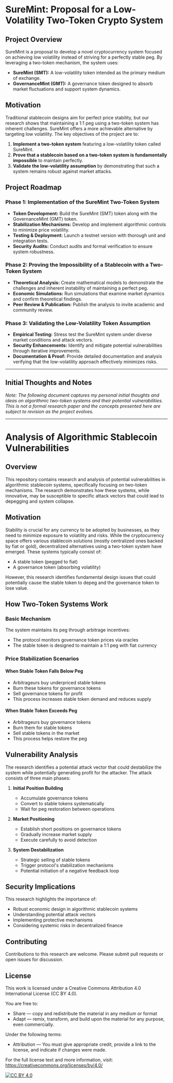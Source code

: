 # SureMint: Proposal for a Low-Volatility Two-Token Crypto System

## Project Overview
SureMint is a proposal to develop a novel cryptocurrency system focused on achieving low volatility instead of striving for a perfectly stable peg. By leveraging a two-token mechanism, the system uses:
- **SureMint (SMT):** A low-volatility token intended as the primary medium of exchange.
- **GovernanceMint (GMT):** A governance token designed to absorb market fluctuations and support system dynamics.

## Motivation
Traditional stablecoin designs aim for perfect price stability, but our research shows that maintaining a 1:1 peg using a two-token system has inherent challenges. SureMint offers a more achievable alternative by targeting low volatility. The key objectives of the project are to:
1. **Implement a two-token system** featuring a low-volatility token called SureMint.
2. **Prove that a stablecoin based on a two-token system is fundamentally impossible** to maintain perfectly.
3. **Validate the low-volatility assumption** by demonstrating that such a system remains robust against market attacks.

## Project Roadmap

### Phase 1: Implementation of the SureMint Two-Token System
- **Token Development:** Build the SureMint (SMT) token along with the GovernanceMint (GMT) token.
- **Stabilization Mechanisms:** Develop and implement algorithmic controls to minimize price volatility.
- **Testing & Deployment:** Launch a testnet version with thorough unit and integration tests.
- **Security Audits:** Conduct audits and formal verification to ensure system robustness.

### Phase 2: Proving the Impossibility of a Stablecoin with a Two-Token System
- **Theoretical Analysis:** Create mathematical models to demonstrate the challenges and inherent instability of maintaining a perfect peg.
- **Economic Simulations:** Run simulations that examine market dynamics and confirm theoretical findings.
- **Peer Review & Publication:** Publish the analysis to invite academic and community review.

### Phase 3: Validating the Low-Volatility Token Assumption
- **Empirical Testing:** Stress test the SureMint system under diverse market conditions and attack vectors.
- **Security Enhancements:** Identify and mitigate potential vulnerabilities through iterative improvements.
- **Documentation & Proof:** Provide detailed documentation and analysis verifying that the low-volatility approach effectively minimizes risks.

---

## Initial Thoughts and Notes

*Note: The following document captures my personal initial thoughts and ideas on algorithmic two-token systems and their potential vulnerabilities. This is not a formal research paper and the concepts presented here are subject to revision as the project evolves.*

---

# Analysis of Algorithmic Stablecoin Vulnerabilities

## Overview
This repository contains research and analysis of potential vulnerabilities in algorithmic stablecoin systems, specifically focusing on two-token mechanisms. The research demonstrates how these systems, while innovative, may be susceptible to specific attack vectors that could lead to depegging and system collapse.

## Motivation
Stability is crucial for any currency to be adopted by businesses, as they need to minimize exposure to volatility and risks. While the cryptocurrency space offers various stablecoin solutions (mostly centralized ones backed by fiat or gold), decentralized alternatives using a two-token system have emerged. These systems typically consist of:
- A stable token (pegged to fiat)
- A governance token (absorbing volatility)

However, this research identifies fundamental design issues that could potentially cause the stable token to depeg and the governance token to lose value.

## How Two-Token Systems Work

### Basic Mechanism
The system maintains its peg through arbitrage incentives:
- The protocol monitors governance token prices via oracles
- The stable token is designed to maintain a 1:1 peg with fiat currency

### Price Stabilization Scenarios

#### When Stable Token Falls Below Peg
- Arbitrageurs buy underpriced stable tokens
- Burn these tokens for governance tokens
- Sell governance tokens for profit
- This process increases stable token demand and reduces supply

#### When Stable Token Exceeds Peg
- Arbitrageurs buy governance tokens
- Burn them for stable tokens
- Sell stable tokens in the market
- This process helps restore the peg

## Vulnerability Analysis

The research identifies a potential attack vector that could destabilize the system while potentially generating profit for the attacker. The attack consists of three main phases:

1. **Initial Position Building**
   - Accumulate governance tokens
   - Convert to stable tokens systematically
   - Wait for peg restoration between operations

2. **Market Positioning**
   - Establish short positions on governance tokens
   - Gradually increase market supply
   - Execute carefully to avoid detection

3. **System Destabilization**
   - Strategic selling of stable tokens
   - Trigger protocol's stabilization mechanisms
   - Potential initiation of a negative feedback loop

## Security Implications

This research highlights the importance of:
- Robust economic design in algorithmic stablecoin systems
- Understanding potential attack vectors
- Implementing protective mechanisms
- Considering systemic risks in decentralized finance

## Contributing

Contributions to this research are welcome. Please submit pull requests or open issues for discussion.

## License

This work is licensed under a Creative Commons Attribution 4.0 International License (CC BY 4.0).

You are free to:
- Share — copy and redistribute the material in any medium or format
- Adapt — remix, transform, and build upon the material for any purpose, even commercially.

Under the following terms:
- Attribution — You must give appropriate credit, provide a link to the license, and indicate if changes were made.

For the full license text and more information, visit: https://creativecommons.org/licenses/by/4.0/

[![CC BY 4.0][cc-by-shield]][cc-by]

[cc-by]: http://creativecommons.org/licenses/by/4.0/
[cc-by-shield]: https://img.shields.io/badge/License-CC%20BY%204.0-lightgrey.svg
